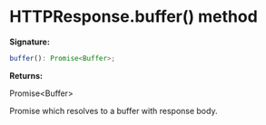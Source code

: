 # HTTPResponse.buffer() method

**Signature:**

```typescript
buffer(): Promise<Buffer>;
```

**Returns:**

Promise&lt;Buffer&gt;

Promise which resolves to a buffer with response body.
